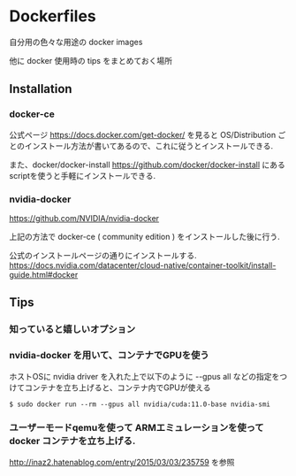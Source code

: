 # Dockerfiles

自分用の色々な用途の docker images

他に docker 使用時の tips をまとめておく場所


## Installation

### docker-ce

公式ページ https://docs.docker.com/get-docker/ を見ると OS/Distribution ごとのインストール方法が書いてあるので、これに従うとインストールできる.

また、docker/docker-install https://github.com/docker/docker-install にあるscriptを使うと手軽にインストールできる.

### nvidia-docker

https://github.com/NVIDIA/nvidia-docker

上記の方法で docker-ce ( community edition ) をインストールした後に行う.

公式のインストールページの通りにインストールする. https://docs.nvidia.com/datacenter/cloud-native/container-toolkit/install-guide.html#docker

## Tips

### 知っていると嬉しいオプション

### nvidia-docker を用いて、コンテナでGPUを使う

ホストOSに nvidia driver を入れた上で以下のように --gpus all などの指定をつけてコンテナを立ち上げると、コンテナ内でGPUが使える

```
$ sudo docker run --rm --gpus all nvidia/cuda:11.0-base nvidia-smi
```

### ユーザーモードqemuを使って ARMエミュレーションを使って docker コンテナを立ち上げる.

http://inaz2.hatenablog.com/entry/2015/03/03/235759 を参照


